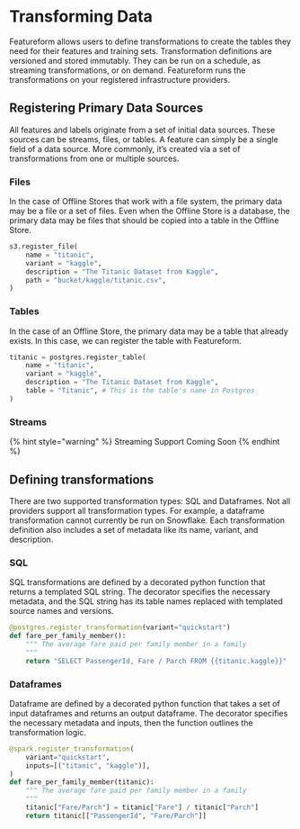 # Transforming Data

Featureform allows users to define transformations to create the tables they need for their features and training sets. Transformation definitions are versioned and stored immutably. They can be run on a schedule, as streaming transformations, or on demand. Featureform runs the transformations on your registered infrastructure providers.

## Registering Primary Data Sources

All features and labels originate from a set of initial data sources. These sources can be streams, files, or tables. A feature can simply be a single field of a data source. More commonly, it’s created via a set of transformations from one or multiple sources.

### Files

In the case of Offline Stores that work with a file system, the primary data may be a file or a set of files. Even when the Offline Store is a database, the primary data may be files that should be copied into a table in the Offline Store.

```python
s3.register_file(
    name = "titanic",
    variant = "kaggle",
    description = "The Titanic Dataset from Kaggle",
    path = "bucket/kaggle/titanic.csv",
)
```

### Tables

In the case of an Offline Store, the primary data may be a table that already exists. In this case, we can register the table with Featureform.

```python
titanic = postgres.register_table(
    name = "titanic",
    variant = "kaggle",
    description = "The Titanic Dataset from Kaggle",
    table = "Titanic", # This is the table's name in Postgres
)
```

### Streams

{% hint style="warning" %}
Streaming Support Coming Soon
{% endhint %}

## Defining transformations

There are two supported transformation types: SQL and Dataframes. Not all providers support all transformation types. For example, a dataframe transformation cannot currently be run on Snowflake. Each transformation definition also includes a set of metadata like its name, variant, and description.

### SQL

SQL transformations are defined by a decorated python function that returns a templated SQL string. The decorator specifies the necessary metadata, and the SQL string has its table names replaced with templated source names and versions.

```python
@postgres.register_transformation(variant="quickstart")
def fare_per_family_member():
    """ The average fare paid per family member in a family
    """
    return "SELECT PassengerId, Fare / Parch FROM {{titanic.kaggle}}"
```

### Dataframes

Dataframe are defined by a decorated python function that takes a set of input dataframes and returns an output dataframe. The decorator specifies the necessary metadata and inputs, then the function outlines the transformation logic.

```python
@spark.register_transformation(
    variant="quickstart",
    inputs=[("titanic", "kaggle")],
)
def fare_per_family_member(titanic):
    """ The average fare paid per family member in a family
    """
    titanic["Fare/Parch"] = titanic["Fare"] / titanic["Parch"]
    return titanic[["PassengerId", "Fare/Parch"]]
```
